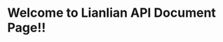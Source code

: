 # Welcome to Lianlian API Document Page!!

<!-- This site was created using [**Docsify**](https://docsify.js.org), which is an open source documentation site generator, and imported in GitHub page. This site was created for [**Opensource.com**](https://opensource.com) demo. -->

<!-- ![Welcome to Lianlian](./images/cover-lianlian.JPG) -->

